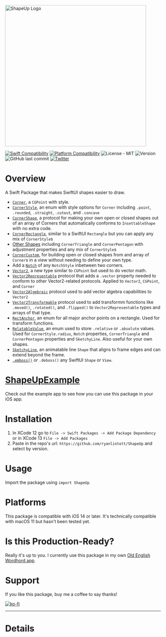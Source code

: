 <img width="456" alt="ShapeUp Logo" src="https://user-images.githubusercontent.com/2143656/157464613-38fd35cc-7802-4cb7-914b-4da480a0411e.png">

[![Swift Compatibility](https://img.shields.io/endpoint?url=https%3A%2F%2Fswiftpackageindex.com%2Fapi%2Fpackages%2Fryanlintott%2FShapeUp%2Fbadge%3Ftype%3Dswift-versions)](https://swiftpackageindex.com/ryanlintott/FrameUp)
[![Platform Compatibility](https://img.shields.io/endpoint?url=https%3A%2F%2Fswiftpackageindex.com%2Fapi%2Fpackages%2Fryanlintott%2FShapeUp%2Fbadge%3Ftype%3Dplatforms)](https://swiftpackageindex.com/ryanlintott/FrameUp)
![License - MIT](https://img.shields.io/github/license/ryanlintott/ShapeUp)
![Version](https://img.shields.io/github/v/tag/ryanlintott/ShapeUp?label=version)
![GitHub last commit](https://img.shields.io/github/last-commit/ryanlintott/ShapeUp)
[![Twitter](https://img.shields.io/badge/twitter-@ryanlintott-blue.svg?style=flat)](http://twitter.com/ryanlintott)

# Overview
A Swift Package that makes SwiftUI shapes easier to draw.

- [`Corner`](#corner), a `CGPoint` with style.
- [`CornerStyle`](#cornerstyle), an enum with style options for `Corner` including `.point`, `.rounded`, `.straight`, `.cutout`, and `.concave`
- [`CornerShape`](#cornershape), a protocol for making your own open or closed shapes out of an array of Corners that automatically conforms to `InsettableShape` with no extra code.
- [`CornerRectangle`](#cornerrectangle), similar to a SwiftUI `Rectangle` but you can apply any mix of `CornerStyle`s
- [Other Shapes](#othershapes) including `CornerTriangle` and `CornerPentagon` with adjustment properties and any mix of `CornerStyle`s
- [`CornerCustom`](#cornercustom), for building open or closed shapes from and array of `Corner`s in a view without needing to define your own type.
- Add a [`Notch`](#notch) of any `NotchStyle` inbetween two corners.
- [`Vector2`](#vector2), a new type similar to `CGPoint` but used to do vector math.
- [`Vector2Representable`](#vector2representable) protocol that adds a `.vector` property needed to conform to other Vector2-related protocols. Applied to `Vector2`, `CGPoint`, and `Corner`
- [`Vector2Algebraic`](#vector2algebraic) protocol used to add vector algebra capabilities to `Vector2`
- [`Vector2Transformable`](#vector2transformable) protocol used to add transformm functions like `.moved()`, `.rotated()`, and `.flipped()` to `Vector2Representable` types and arrays of that type.
- [`RectAnchor`](#rectanchor), an enum for all major anchor points on a rectangle. Used for transform functions.
- [`RelatableValue`](#relatablevalue), an enum used to store `.relative` or `.absolute` values. Used for `CornerStyle.radius`, `Notch` properties, `CornerTriangle` and `CornerPentagon` properties and `SketchyLine`. Also useful for your own shapes.
- [`SketchyLine`](#sketchyline), an animatable line `Shape` that aligns to frame edges and can extend beyond the frame.
- [`.emboss()`](#emboss) or `.deboss()` any SwiftUI `Shape` or `View`.


# [ShapeUpExample](https://github.com/ryanlintott/ShapeUpExample)
Check out the example app to see how you can use this package in your iOS app.

# Installation
1. In XCode 12 go to `File -> Swift Packages -> Add Package Dependency` or in XCode 13 `File -> Add Packages`
2. Paste in the repo's url: `https://github.com/ryanlintott/ShapeUp` and select by version.

# Usage
Import the package using `import ShapeUp`

# Platforms
This package is compatible with iOS 14 or later. It's technically compatible with macOS 11 but hasn't been tested yet.

# Is this Production-Ready?
Really it's up to you. I currently use this package in my own [Old English Wordhord app](https://oldenglishwordhord.com/app).

# Support
If you like this package, buy me a coffee to say thanks!

[![ko-fi](https://ko-fi.com/img/githubbutton_sm.svg)](https://ko-fi.com/X7X04PU6T)

- - -
# Details
